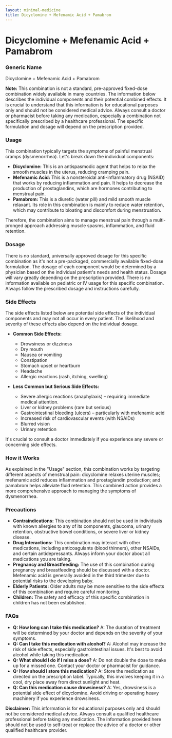 ```yaml
---
layout: minimal-medicine
title: Dicyclomine + Mefenamic Acid + Pamabrom
---
```


# Dicyclomine + Mefenamic Acid + Pamabrom
### Generic Name
Dicyclomine + Mefenamic Acid + Pamabrom


**Note:**  This combination is not a standard, pre-approved fixed-dose combination widely available in many countries.  The information below describes the individual components and their potential combined effects.  It is crucial to understand that this information is for educational purposes only and should not be considered medical advice.  Always consult a doctor or pharmacist before taking any medication, especially a combination not specifically prescribed by a healthcare professional.  The specific formulation and dosage will depend on the prescription provided.


### Usage

This combination typically targets the symptoms of painful menstrual cramps (dysmenorrhea).  Let's break down the individual components:

* **Dicyclomine:** This is an antispasmodic agent that helps to relax the smooth muscles in the uterus, reducing cramping pain.
* **Mefenamic Acid:** This is a nonsteroidal anti-inflammatory drug (NSAID) that works by reducing inflammation and pain. It helps to decrease the production of prostaglandins, which are hormones contributing to menstrual pain.
* **Pamabrom:** This is a diuretic (water pill) and mild smooth muscle relaxant.  Its role in this combination is mainly to reduce water retention, which may contribute to bloating and discomfort during menstruation.

Therefore, the combination aims to manage menstrual pain through a multi-pronged approach addressing muscle spasms, inflammation, and fluid retention.


### Dosage

There is no standard, universally approved dosage for this specific combination as it's not a pre-packaged, commercially available fixed-dose formulation.  The dosage of each component would be determined by a physician based on the individual patient's needs and health status.  Dosage will vary greatly depending on the prescription provided.  There is no information available on pediatric or IV usage for this specific combination. Always follow the prescribed dosage and instructions carefully.


### Side Effects

The side effects listed below are potential side effects of the individual components and may not all occur in every patient. The likelihood and severity of these effects also depend on the individual dosage.

* **Common Side Effects:**
    * Drowsiness or dizziness
    * Dry mouth
    * Nausea or vomiting
    * Constipation
    * Stomach upset or heartburn
    * Headache
    * Allergic reactions (rash, itching, swelling)

* **Less Common but Serious Side Effects:**
    * Severe allergic reactions (anaphylaxis) – requiring immediate medical attention.
    * Liver or kidney problems (rare but serious)
    * Gastrointestinal bleeding (ulcers) – particularly with mefenamic acid
    * Increased risk of cardiovascular events (with NSAIDs)
    * Blurred vision
    * Urinary retention


It's crucial to consult a doctor immediately if you experience any severe or concerning side effects.


### How it Works

As explained in the "Usage" section, this combination works by targeting different aspects of menstrual pain:  dicyclomine relaxes uterine muscles; mefenamic acid reduces inflammation and prostaglandin production; and pamabrom helps alleviate fluid retention. This combined action provides a more comprehensive approach to managing the symptoms of dysmenorrhea.


### Precautions

* **Contraindications:**  This combination should not be used in individuals with known allergies to any of its components, glaucoma, urinary retention, obstructive bowel conditions, or severe liver or kidney disease.
* **Drug Interactions:** This combination may interact with other medications, including anticoagulants (blood thinners), other NSAIDs, and certain antidepressants. Always inform your doctor about all medications you are taking.
* **Pregnancy and Breastfeeding:** The use of this combination during pregnancy and breastfeeding should be discussed with a doctor.  Mefenamic acid is generally avoided in the third trimester due to potential risks to the developing baby.
* **Elderly Patients:** Older adults may be more sensitive to the side effects of this combination and require careful monitoring.
* **Children:**  The safety and efficacy of this specific combination in children has not been established.


### FAQs

* **Q: How long can I take this medication?**  A: The duration of treatment will be determined by your doctor and depends on the severity of your symptoms.
* **Q: Can I take this medication with alcohol?** A: Alcohol may increase the risk of side effects, especially gastrointestinal issues. It's best to avoid alcohol while taking this medication.
* **Q: What should I do if I miss a dose?** A: Do not double the dose to make up for a missed one. Contact your doctor or pharmacist for guidance.
* **Q: How should I store this medication?** A: Store the medication as directed on the prescription label.  Typically, this involves keeping it in a cool, dry place away from direct sunlight and heat.
* **Q:  Can this medication cause drowsiness?** A: Yes, drowsiness is a potential side effect of dicyclomine. Avoid driving or operating heavy machinery if you experience drowsiness.


**Disclaimer:** This information is for educational purposes only and should not be considered medical advice. Always consult a qualified healthcare professional before taking any medication.  The information provided here should not be used to self-treat or replace the advice of a doctor or other qualified healthcare provider.
